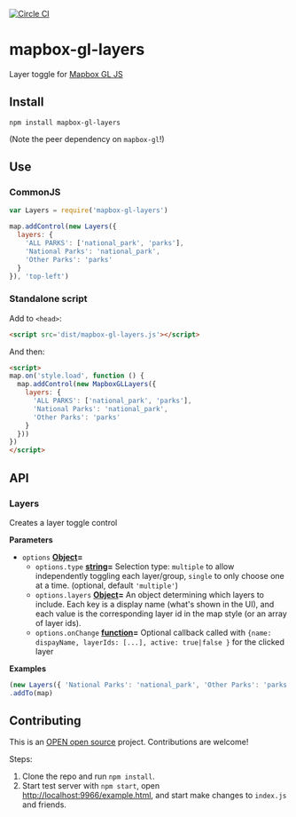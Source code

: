 [![Circle CI](https://circleci.com/gh/developmentseed/mapbox-gl-layers.svg?style=svg)](https://circleci.com/gh/developmentseed/mapbox-gl-layers)

# mapbox-gl-layers

Layer toggle for [Mapbox GL JS](https://www.mapbox.com/mapbox-gl-js/)

## Install

`npm install mapbox-gl-layers`

(Note the peer dependency on `mapbox-gl`!)

## Use

### CommonJS

```js
var Layers = require('mapbox-gl-layers')

map.addControl(new Layers({
  layers: {
    'ALL PARKS': ['national_park', 'parks'],
    'National Parks': 'national_park',
    'Other Parks': 'parks'
  }
}), 'top-left')
```

### Standalone script

Add to `<head>`:

```html
<script src='dist/mapbox-gl-layers.js'></script>
```

And then:

```html
<script>
map.on('style.load', function () {
  map.addControl(new MapboxGLLayers({
    layers: {
      'ALL PARKS': ['national_park', 'parks'],
      'National Parks': 'national_park',
      'Other Parks': 'parks'
    }
  }))
})
</script>
```

## API

### Layers

Creates a layer toggle control

**Parameters**

-   `options` **[Object](https://developer.mozilla.org/en-US/docs/Web/JavaScript/Reference/Global_Objects/Object)=**
    -   `options.type` **[string](https://developer.mozilla.org/en-US/docs/Web/JavaScript/Reference/Global_Objects/String)=** Selection type: `multiple` to allow independently toggling each layer/group, `single` to only choose one at a time. (optional, default `'multiple'`)
    -   `options.layers` **[Object](https://developer.mozilla.org/en-US/docs/Web/JavaScript/Reference/Global_Objects/Object)=** An object determining which layers to include.  Each key is a display name (what's shown in the UI), and each value is the corresponding layer id in the map style (or an array of layer ids).
    -   `options.onChange` **[function](https://developer.mozilla.org/en-US/docs/Web/JavaScript/Reference/Statements/function)=** Optional callback called with `{name: dispayName, layerIds: [...], active: true|false }` for the clicked layer

**Examples**

```javascript
(new Layers({ 'National Parks': 'national_park', 'Other Parks': 'parks' }))
.addTo(map)
```

## Contributing

This is an [OPEN open source](http://openopensource.org/) project.
Contributions are welcome!

Steps:

1.  Clone the repo and run `npm install`.
2.  Start test server with `npm start`, open <http://localhost:9966/example.html>,
    and start make changes to `index.js` and friends.
